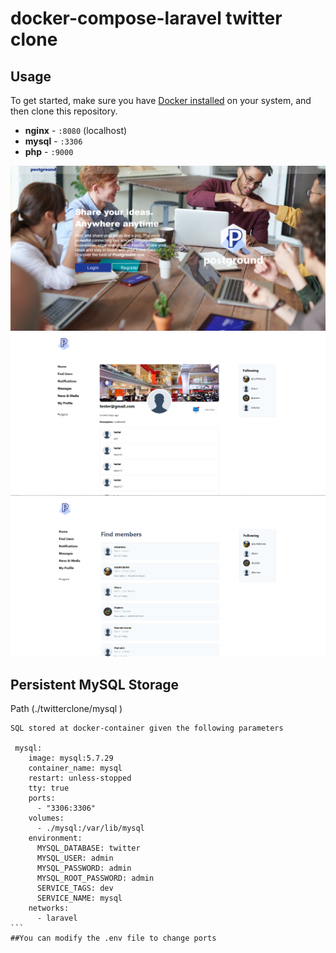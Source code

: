 # docker-compose-laravel twitter clone
## Usage

To get started, make sure you have [Docker installed](https://docs.docker.com/docker-for-mac/install/) on your system, and then clone this repository.


- **nginx** - `:8080` (localhost)
- **mysql** - `:3306`
- **php** - `:9000`

<img src="post1.PNG">
<img src="post2.PNG">
<img src="post3.PNG">

## Persistent MySQL Storage
Path (./twitterclone/mysql )
````
SQL stored at docker-container given the following parameters

 mysql:
    image: mysql:5.7.29
    container_name: mysql
    restart: unless-stopped
    tty: true
    ports:
      - "3306:3306"
    volumes:
      - ./mysql:/var/lib/mysql
    environment:
      MYSQL_DATABASE: twitter
      MYSQL_USER: admin
      MYSQL_PASSWORD: admin
      MYSQL_ROOT_PASSWORD: admin
      SERVICE_TAGS: dev
      SERVICE_NAME: mysql
    networks:
      - laravel
```
##You can modify the .env file to change ports


